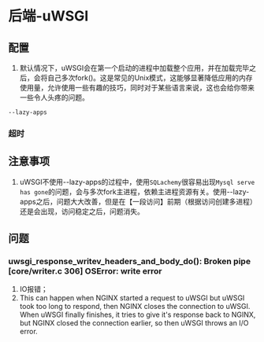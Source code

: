 # 后端-uWSGI


## 配置

1. 默认情况下，uWSGI会在第一个启动的进程中加载整个应用，并在加载完毕之后，会将自己多次fork()。这是常见的Unix模式，这能够显著降低应用的内存使用量，允许使用一些有趣的技巧，同时对于某些语言来说，这也会给你带来一些令人头疼的问题。

`--lazy-apps`

### 超时

## 注意事项

1. uWSGI不使用--lazy-apps的过程中，使用`SQLachemy`很容易出现`Mysql serve has gone`的问题，会与多次fork主进程，依赖主进程资源有关。使用--lazy-apps之后，问题大大改善，但是在【一段访问】前期（根据访问创建多进程）还是会出现，访问稳定之后，问题消失。

## 问题

### uwsgi_response_writev_headers_and_body_do(): Broken pipe [core/writer.c 306] OSError: write error

1. IO报错；
2. This can happen when NGINX started a request to uWSGI but uWSGI took too long to respond, then NGINX closes the connection to uWSGI. When uWSGI finally finishes, it tries to give it's response back to NGINX, but NGINX closed the connection earlier, so then uWSGI throws an I/O error.


